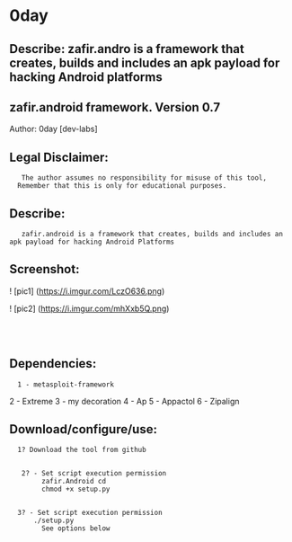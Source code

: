 #  0day
## Describe: zafir.andro is a framework that creates, builds and includes an apk payload for hacking Android platforms  
## zafir.android framework. Version 0.7
 Author: 0day [dev-labs]
 
 ## Legal Disclaimer:
       The author assumes no responsibility for misuse of this tool,
      Remember that this is only for educational purposes.
      
## Describe:
       zafir.android is a framework that creates, builds and includes an apk payload for hacking Android Platforms
       
## Screenshot:
! [pic1] (https://i.imgur.com/LczO636.png)

! [pic2] (https://i.imgur.com/mhXxb5Q.png)

<br /><br />

## Dependencies:
      1 - metasploit-framework
2 - Extreme
3 - my decoration
4 - Ap
5 - Appactol
6 - Zipalign

## Download/configure/use:
      1? Download the tool from github
      
      
       2? - Set script execution permission
            zafir.Android cd
            chmod +x setup.py
            
            
      3? - Set script execution permission
          ./setup.py
            See options below
